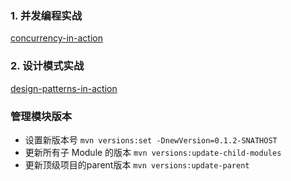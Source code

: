 ### 1. 并发编程实战

[concurrency-in-action](concurrency-in-action)

### 2. 设计模式实战

[design-patterns-in-action](design-patterns-in-action)

### 管理模块版本

- 设置新版本号
  `mvn versions:set -DnewVersion=0.1.2-SNATHOST`
- 更新所有子 Module 的版本
  `mvn versions:update-child-modules`
- 更新顶级项目的parent版本
  `mvn versions:update-parent`
